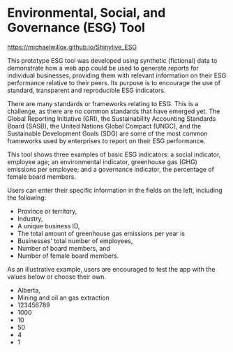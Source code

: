 # Environmental, Social, and Governance (ESG) Tool

<https://michaelwillox.github.io/Shinylive_ESG>

This prototype ESG tool was developed using synthetic (fictional) data to demonstrate how a web app could be used to generate reports for individual businesses, providing them with relevant information on their ESG performance relative to their peers. Its purpose is to encourage the use of standard, transparent and reproducible ESG indicators.

There are many standards or frameworks relating to ESG. This is a challenge, as there are no common standards that have emerged yet. The Global Reporting Initiative (GRI), the Sustainability Accounting Standards Board (SASB), the United Nations Global Compact (UNGC), and the Sustainable Development Goals (SDG) are some of the most common frameworks used by enterprises to report on their ESG performance. 

This tool shows three examples of basic ESG indicators: a social indicator, employee age; an environmental indicator, 
greenhouse gas (GHG) emissions per employee; and a governance indicator, the percentage of female board members.

Users can enter their specific information in the fields on the left, including the following:

 - Province or territory,
 - Industry,
 - A unique business ID,
 - The total amount of greenhouse gas emissions per year is
 - Businesses' total number of employees,
 - Number of board members, and
 - Number of female board members.
 
 As an illustrative example, users are encouraged to test the app with the values
 below or choose their own. 

 - Alberta,
 - Mining and oil an gas extraction
 - 123456789
 - 1000
 - 10
 - 50
 - 4
 - 1


